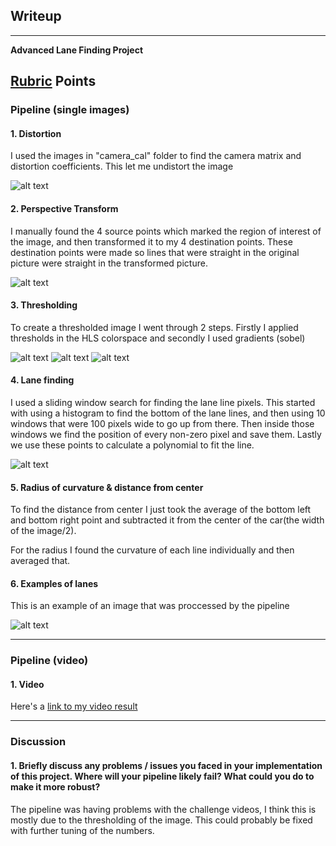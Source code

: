 ## Writeup 

---

**Advanced Lane Finding Project**


[//]: # (Image References)

[image1]: ./examples/undistort_output.png "Undistorted"
[image2]: ./examples/hls.png "HLS"
[image3]: ./examples/perspectiveTransform.png "Transformed"
[image4]: ./examples/sobel.png "Sobel"
[image5]: ./examples/slidingwindow.png "Sliding Window Visual"
[image6]: ./examples/final.png "Final output"
[image7]: ./examples/thresholded.png "Thresholded"

[video1]: ./project_video.mp4 "Video"

## [Rubric](https://review.udacity.com/#!/rubrics/571/view) Points


### Pipeline (single images)


#### 1. Distortion
I used the images in "camera_cal" folder to find the camera matrix and distortion coefficients. This let me undistort the image


![alt text][image1]

#### 2. Perspective Transform
I manually found the 4 source points which marked the region of interest of the image, and then transformed it to my 4 destination points. These destination points were made so lines that were straight in the original picture were straight in the transformed picture.

![alt text][image3]





#### 3. Thresholding 
To create a thresholded image I went through 2 steps. Firstly I applied thresholds in the HLS colorspace and secondly I used gradients (sobel)

![alt text][image2]
![alt text][image4]
![alt text][image7]

#### 4. Lane finding
I used a sliding window search for finding the lane line pixels. This started with using a histogram to find the bottom of the lane lines, and then using 10 windows that were 100 pixels wide to go up from there. Then inside those windows we find the position of every non-zero pixel and save them. Lastly we use these points to calculate a polynomial to fit the line. 

![alt text][image5]

#### 5. Radius of curvature & distance from center
To find the distance from center I just took the average of the bottom left and bottom right point and subtracted it from the center of the car(the width of the image/2). 

For the radius I found the curvature of each line individually and then averaged that. 

#### 6. Examples of lanes
This is an example of an image that was proccessed by the pipeline

![alt text][image6]

---

### Pipeline (video)

#### 1. Video

Here's a [link to my video result](./project_video_output.mp4)

---

### Discussion

#### 1. Briefly discuss any problems / issues you faced in your implementation of this project.  Where will your pipeline likely fail?  What could you do to make it more robust?

The pipeline was having problems with the challenge videos, I think this is mostly due to the thresholding of the image. This could probably be fixed with further tuning of the numbers. 
